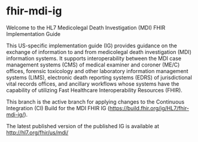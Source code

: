 # fhir-mdi-ig
Welcome to the HL7 Medicolegal Death Investigation (MDI) FHIR Implementation Guide

This US-specific implementation guide (IG) provides guidance on the exchange of information to and from medicolegal death investigation (MDI) information systems. It supports interoperability between the MDI case management systems (CMS) of medical examiner and coroner (ME/C) offices, forensic toxicology and other laboratory information management systems (LIMS), electronic death reporting systems (EDRS) of jurisdictional vital records offices, and ancillary workflows whose systems have the capability of utilizing Fast Healthcare Interoperability Resources (FHIR). 

This branch is the active branch for applying changes to the Continuous Integration (CI) Build for the MDI FHIR IG (https://build.fhir.org/ig/HL7/fhir-mdi-ig/).

The latest published version of the published IG is available at http://hl7.org/fhir/us/mdi/

